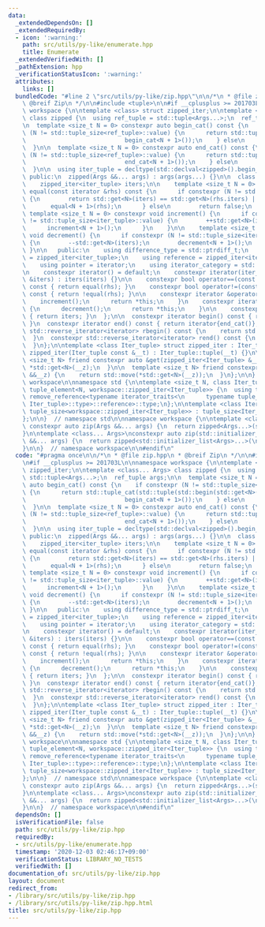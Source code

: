 ```yaml
---
data:
  _extendedDependsOn: []
  _extendedRequiredBy:
  - icon: ':warning:'
    path: src/utils/py-like/enumerate.hpp
    title: Enumerate
  _extendedVerifiedWith: []
  _pathExtension: hpp
  _verificationStatusIcon: ':warning:'
  attributes:
    links: []
  bundledCode: "#line 2 \"src/utils/py-like/zip.hpp\"\n\n/*\n * @file zip.hpp\n *\
    \ @breif Zip\n */\n\n#include <tuple>\n\n#if __cplusplus >= 201703L\n\nnamespace\
    \ workspace {\n\ntemplate <class> struct zipped_iter;\n\ntemplate <class... Args>\
    \ class zipped {\n  using ref_tuple = std::tuple<Args...>;\n  ref_tuple args;\n\
    \n  template <size_t N = 0> constexpr auto begin_cat() const {\n    if constexpr\
    \ (N != std::tuple_size<ref_tuple>::value) {\n      return std::tuple_cat(std::tuple(std::begin(std::get<N>(args))),\n\
    \                            begin_cat<N + 1>());\n    } else\n      return std::tuple<>();\n\
    \  }\n\n  template <size_t N = 0> constexpr auto end_cat() const {\n    if constexpr\
    \ (N != std::tuple_size<ref_tuple>::value) {\n      return std::tuple_cat(std::tuple(std::end(std::get<N>(args))),\n\
    \                            end_cat<N + 1>());\n    } else\n      return std::tuple<>();\n\
    \  }\n\n  using iter_tuple = decltype(std::declval<zipped>().begin_cat());\n\n\
    \ public:\n  zipped(Args &&... args) : args(args...) {}\n\n  class iterator {\n\
    \    zipped_iter<iter_tuple> iters;\n\n    template <size_t N = 0> constexpr bool\
    \ equal(const iterator &rhs) const {\n      if constexpr (N != std::tuple_size<iter_tuple>::value)\
    \ {\n        return std::get<N>(iters) == std::get<N>(rhs.iters) ||\n        \
    \       equal<N + 1>(rhs);\n      } else\n        return false;\n    }\n\n   \
    \ template <size_t N = 0> constexpr void increment() {\n      if constexpr (N\
    \ != std::tuple_size<iter_tuple>::value) {\n        ++std::get<N>(iters);\n  \
    \      increment<N + 1>();\n      }\n    }\n\n    template <size_t N = 0> constexpr\
    \ void decrement() {\n      if constexpr (N != std::tuple_size<iter_tuple>::value)\
    \ {\n        --std::get<N>(iters);\n        decrement<N + 1>();\n      }\n   \
    \ }\n\n   public:\n    using difference_type = std::ptrdiff_t;\n    using value_type\
    \ = zipped_iter<iter_tuple>;\n    using reference = zipped_iter<iter_tuple> &;\n\
    \    using pointer = iterator;\n    using iterator_category = std::bidirectional_iterator_tag;\n\
    \n    constexpr iterator() = default;\n    constexpr iterator(iter_tuple const\
    \ &iters) : iters(iters) {}\n\n    constexpr bool operator==(const iterator &rhs)\
    \ const { return equal(rhs); }\n    constexpr bool operator!=(const iterator &rhs)\
    \ const { return !equal(rhs); }\n\n    constexpr iterator &operator++() {\n  \
    \    increment();\n      return *this;\n    }\n    constexpr iterator &operator--()\
    \ {\n      decrement();\n      return *this;\n    }\n\n    constexpr auto &operator*()\
    \ { return iters; }\n  };\n\n  constexpr iterator begin() const { return iterator{begin_cat()};\
    \ }\n  constexpr iterator end() const { return iterator{end_cat()}; }\n\n  constexpr\
    \ std::reverse_iterator<iterator> rbegin() const {\n    return std::make_reverse_iterator(end());\n\
    \  }\n  constexpr std::reverse_iterator<iterator> rend() const {\n    return std::make_reverse_iterator(begin());\n\
    \  }\n};\n\ntemplate <class Iter_tuple> struct zipped_iter : Iter_tuple {\n  constexpr\
    \ zipped_iter(Iter_tuple const &__t) : Iter_tuple::tuple(__t) {}\n\n  template\
    \ <size_t N> friend constexpr auto &get(zipped_iter<Iter_tuple> &__z) {\n    return\
    \ *std::get<N>(__z);\n  }\n\n  template <size_t N> friend constexpr auto get(zipped_iter<Iter_tuple>\
    \ &&__z) {\n    return std::move(*std::get<N>(__z));\n  }\n};\n\n}  // namespace\
    \ workspace\n\nnamespace std {\n\ntemplate <size_t N, class Iter_tuple>\nstruct\
    \ tuple_element<N, workspace::zipped_iter<Iter_tuple>> {\n  using type = typename\
    \ remove_reference<typename iterator_traits<\n      typename tuple_element<N,\
    \ Iter_tuple>::type>::reference>::type;\n};\n\ntemplate <class Iter_tuple>\nstruct\
    \ tuple_size<workspace::zipped_iter<Iter_tuple>> : tuple_size<Iter_tuple> {\n\
    };\n\n}  // namespace std\n\nnamespace workspace {\n\ntemplate <class... Args>\
    \ constexpr auto zip(Args &&... args) {\n  return zipped<Args...>(std::forward<Args>(args)...);\n\
    }\n\ntemplate <class... Args>\nconstexpr auto zip(std::initializer_list<Args>\
    \ &&... args) {\n  return zipped<std::initializer_list<Args>...>(\n      std::forward<std::initializer_list<Args>>(args)...);\n\
    }\n\n}  // namespace workspace\n\n#endif\n"
  code: "#pragma once\n\n/*\n * @file zip.hpp\n * @breif Zip\n */\n\n#include <tuple>\n\
    \n#if __cplusplus >= 201703L\n\nnamespace workspace {\n\ntemplate <class> struct\
    \ zipped_iter;\n\ntemplate <class... Args> class zipped {\n  using ref_tuple =\
    \ std::tuple<Args...>;\n  ref_tuple args;\n\n  template <size_t N = 0> constexpr\
    \ auto begin_cat() const {\n    if constexpr (N != std::tuple_size<ref_tuple>::value)\
    \ {\n      return std::tuple_cat(std::tuple(std::begin(std::get<N>(args))),\n\
    \                            begin_cat<N + 1>());\n    } else\n      return std::tuple<>();\n\
    \  }\n\n  template <size_t N = 0> constexpr auto end_cat() const {\n    if constexpr\
    \ (N != std::tuple_size<ref_tuple>::value) {\n      return std::tuple_cat(std::tuple(std::end(std::get<N>(args))),\n\
    \                            end_cat<N + 1>());\n    } else\n      return std::tuple<>();\n\
    \  }\n\n  using iter_tuple = decltype(std::declval<zipped>().begin_cat());\n\n\
    \ public:\n  zipped(Args &&... args) : args(args...) {}\n\n  class iterator {\n\
    \    zipped_iter<iter_tuple> iters;\n\n    template <size_t N = 0> constexpr bool\
    \ equal(const iterator &rhs) const {\n      if constexpr (N != std::tuple_size<iter_tuple>::value)\
    \ {\n        return std::get<N>(iters) == std::get<N>(rhs.iters) ||\n        \
    \       equal<N + 1>(rhs);\n      } else\n        return false;\n    }\n\n   \
    \ template <size_t N = 0> constexpr void increment() {\n      if constexpr (N\
    \ != std::tuple_size<iter_tuple>::value) {\n        ++std::get<N>(iters);\n  \
    \      increment<N + 1>();\n      }\n    }\n\n    template <size_t N = 0> constexpr\
    \ void decrement() {\n      if constexpr (N != std::tuple_size<iter_tuple>::value)\
    \ {\n        --std::get<N>(iters);\n        decrement<N + 1>();\n      }\n   \
    \ }\n\n   public:\n    using difference_type = std::ptrdiff_t;\n    using value_type\
    \ = zipped_iter<iter_tuple>;\n    using reference = zipped_iter<iter_tuple> &;\n\
    \    using pointer = iterator;\n    using iterator_category = std::bidirectional_iterator_tag;\n\
    \n    constexpr iterator() = default;\n    constexpr iterator(iter_tuple const\
    \ &iters) : iters(iters) {}\n\n    constexpr bool operator==(const iterator &rhs)\
    \ const { return equal(rhs); }\n    constexpr bool operator!=(const iterator &rhs)\
    \ const { return !equal(rhs); }\n\n    constexpr iterator &operator++() {\n  \
    \    increment();\n      return *this;\n    }\n    constexpr iterator &operator--()\
    \ {\n      decrement();\n      return *this;\n    }\n\n    constexpr auto &operator*()\
    \ { return iters; }\n  };\n\n  constexpr iterator begin() const { return iterator{begin_cat()};\
    \ }\n  constexpr iterator end() const { return iterator{end_cat()}; }\n\n  constexpr\
    \ std::reverse_iterator<iterator> rbegin() const {\n    return std::make_reverse_iterator(end());\n\
    \  }\n  constexpr std::reverse_iterator<iterator> rend() const {\n    return std::make_reverse_iterator(begin());\n\
    \  }\n};\n\ntemplate <class Iter_tuple> struct zipped_iter : Iter_tuple {\n  constexpr\
    \ zipped_iter(Iter_tuple const &__t) : Iter_tuple::tuple(__t) {}\n\n  template\
    \ <size_t N> friend constexpr auto &get(zipped_iter<Iter_tuple> &__z) {\n    return\
    \ *std::get<N>(__z);\n  }\n\n  template <size_t N> friend constexpr auto get(zipped_iter<Iter_tuple>\
    \ &&__z) {\n    return std::move(*std::get<N>(__z));\n  }\n};\n\n}  // namespace\
    \ workspace\n\nnamespace std {\n\ntemplate <size_t N, class Iter_tuple>\nstruct\
    \ tuple_element<N, workspace::zipped_iter<Iter_tuple>> {\n  using type = typename\
    \ remove_reference<typename iterator_traits<\n      typename tuple_element<N,\
    \ Iter_tuple>::type>::reference>::type;\n};\n\ntemplate <class Iter_tuple>\nstruct\
    \ tuple_size<workspace::zipped_iter<Iter_tuple>> : tuple_size<Iter_tuple> {\n\
    };\n\n}  // namespace std\n\nnamespace workspace {\n\ntemplate <class... Args>\
    \ constexpr auto zip(Args &&... args) {\n  return zipped<Args...>(std::forward<Args>(args)...);\n\
    }\n\ntemplate <class... Args>\nconstexpr auto zip(std::initializer_list<Args>\
    \ &&... args) {\n  return zipped<std::initializer_list<Args>...>(\n      std::forward<std::initializer_list<Args>>(args)...);\n\
    }\n\n}  // namespace workspace\n\n#endif\n"
  dependsOn: []
  isVerificationFile: false
  path: src/utils/py-like/zip.hpp
  requiredBy:
  - src/utils/py-like/enumerate.hpp
  timestamp: '2020-12-03 02:46:17+09:00'
  verificationStatus: LIBRARY_NO_TESTS
  verifiedWith: []
documentation_of: src/utils/py-like/zip.hpp
layout: document
redirect_from:
- /library/src/utils/py-like/zip.hpp
- /library/src/utils/py-like/zip.hpp.html
title: src/utils/py-like/zip.hpp
---
```

